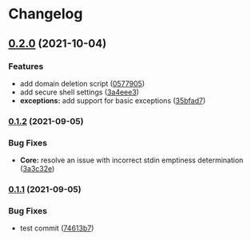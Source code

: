 # Changelog

## [0.2.0](https://www.github.com/mora9715/bash_oop/compare/v0.1.2...v0.2.0) (2021-10-04)


### Features

* add domain deletion script ([0577905](https://www.github.com/mora9715/bash_oop/commit/05779056538e2ab0fc4e2b07bf08a682d254a481))
* add secure shell settings ([3a4eee3](https://www.github.com/mora9715/bash_oop/commit/3a4eee31395e341ac947c66ec787ab22907a63f0))
* **exceptions:** add support for basic exceptions ([35bfad7](https://www.github.com/mora9715/bash_oop/commit/35bfad76f8644d373d120151cde077ceed5dde35))

### [0.1.2](https://www.github.com/mora9715/bash_oop/compare/v0.1.1...v0.1.2) (2021-09-05)


### Bug Fixes

* **Core:** resolve an issue with incorrect stdin emptiness determination ([3a3c32e](https://www.github.com/mora9715/bash_oop/commit/3a3c32e2c47861d0d6d6f5d8895823f117f89bd6))

### [0.1.1](https://www.github.com/mora9715/bash_oop/compare/v0.1.0...v0.1.1) (2021-09-05)


### Bug Fixes

* test commit ([74613b7](https://www.github.com/mora9715/bash_oop/commit/74613b74bce46ecd5eacd4cec8a396c8a8ea07cd))
